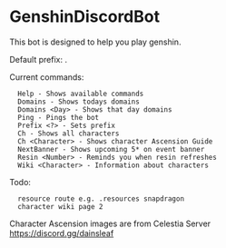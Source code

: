 # GenshinDiscordBot
This bot is designed to help you play genshin.

Default prefix: .

Current commands:

      Help - Shows available commands
      Domains - Shows todays domains
      Domains <Day> - Shows that day domains
      Ping - Pings the bot
      Prefix <?> - Sets prefix
      Ch - Shows all characters
      Ch <Character> - Shows character Ascension Guide
      NextBanner - Shows upcoming 5* on event banner
      Resin <Number> - Reminds you when resin refreshes 
      Wiki <Character> - Information about characters





Todo:

      resource route e.g. .resources snapdragon
      character wiki page 2

















Character Ascension images are from Celestia Server
https://discord.gg/dainsleaf

